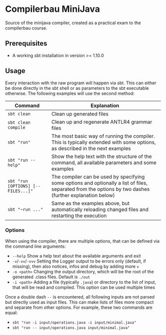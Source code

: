 # Compilerbau MiniJava
Source of the minijava compiler, created as a practical exam to the compilerbau course.

## Prerequisites
- A working sbt installation in version >= 1.10.0

## Usage
Every interaction with the raw program will happen via sbt. This can either be done directly in the sbt
shell or as parameters to the sbt executable otherwise. The following examples will use the second method:

| Command                             | Explanation                                                                                                                                              |
|-------------------------------------|----------------------------------------------------------------------------------------------------------------------------------------------------------|
| `sbt clean`                         | Clean up generated files                                                                                                                                 | 
| `sbt clean compile`                 | Clean up and regenerate ANTLR4 grammar files                                                                                                             | 
| `sbt "run"`                         | The most basic way of running the compiler. This is typically extended with some options, as described in the next examples                              | 
| `sbt "run --help"`                  | Show the help text with the structure of the command, all available parameters and some examples                                                         | 
| `sbt "run [OPTIONS] [-- FILES...]"` | The compiler can be used by specifying some options and optionally a list of files, separated from the options by two dashes (further explanation below) |      
| `sbt "~run ..."`                    | Same as the examples above, but automatically reloading changed files and restarting the execution                                                       |      

### Options
When using the compiler, there are multiple options, that can be defined via the command line arguments:
- `--help` Show a help text about the available arguments and exit
- `-v`/`-vv`/`-vvv` Setting the Logger output to be errors only (default, if missing), then also notices, infos and debug by adding more `v`
- `-o <path>` Changing the output directory, which will be the root of the generated .class files. Default is `./out`
- `-i <path>` Adding a file (typically `.java`) or directory to the list of input, that will be read and compiled. This option can be used multiple times 

Once a double dash `--` is encountered, all following inputs are not parsed but directly used as input files. This can 
make lists of files more compact and separate from other options. For example, these two commands are equal:
- `sbt "run -i input/operations.java -i input/minimal.java"`
- `sbt "run -- input/operations.java input/minimal.java"`